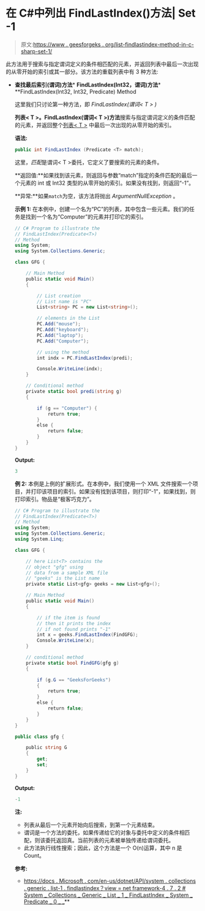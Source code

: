# 在 C#中列出 FindLastIndex()方法| Set -1

> 原文:[https://www . geesforgeks . org/list-findlastindex-method-in-c-sharp-set-1/](https://www.geeksforgeeks.org/list-findlastindex-method-in-c-sharp-set-1/)

此方法用于搜索与指定谓词定义的条件相匹配的元素，并返回列表中最后一次出现的从零开始的索引<t>或其一部分。该方法的重载列表中有 3 种方法:</t>

*   **查找最后索引(谓词<t>)方法</t>***   **FindLastIndex(Int32，谓词<t>)方法</t>***   **FindLastIndex(Int32, Int32, Predicate<T>) Method

    这里我们只讨论第一种方法，即 *FindLastIndex(谓词< T > )*

    **列表< T >。FindLastIndex(谓词< T >)方法**搜索与指定谓词定义的条件匹配的元素，并返回整个[列表< T >](https://www.geeksforgeeks.org/c-list-class/) 中最后一次出现的从零开始的索引。

    **语法:**

    ```cs
    public int FindLastIndex (Predicate <T> match);
    ```

    这里，*匹配*是谓词< T >委托，它定义了要搜索的元素的条件。

    **返回值:**如果找到该元素，则返回与参数“match”指定的条件匹配的最后一个元素的 int 或 Int32 类型的从零开始的索引。如果没有找到，则返回“-1”。

    **异常:**如果`match`为空，该方法将抛出 *ArgumentNullException* 。

    **示例 1:** 在本例中，创建一个名为“PC”的列表，其中包含一些元素。我们的任务是找到一个名为“Computer”的元素并打印它的索引。

    ```cs
    // C# Program to illustrate the 
    // FindLastIndex(Predicate<T>)
    // Method
    using System;
    using System.Collections.Generic;

    class GFG {

        // Main Method
        public static void Main()
        {

            // List creation
            // List name is "PC"
            List<string> PC = new List<string>();

            // elements in the List
            PC.Add("mouse");
            PC.Add("keyboard");
            PC.Add("laptop");
            PC.Add("Computer");

            // using the method
            int indx = PC.FindLastIndex(predi);

            Console.WriteLine(indx);
        }

        // Conditional method
        private static bool predi(string g)
        {

            if (g == "Computer") {
                return true;
            }
            else {
                return false;
            }
        }
    }
    ```

    **Output:**

    ```cs
    3

    ```

    **例 2:** 本例是上例的扩展形式。在本例中，我们使用一个 XML 文件搜索一个项目，并打印该项目的索引。如果没有找到该项目，则打印“-1”，如果找到，则打印索引。物品是“极客巧克力”。

    ```cs
    // C# Program to illustrate the 
    // FindLastIndex(Predicate<T>)
    // Method
    using System;
    using System.Collections.Generic;
    using System.Linq;

    class GFG {

        // here List<T> contains the
        // object "gfg" using
        // data from a sample XML file
        // "geeks" is the List name
        private static List<gfg> geeks = new List<gfg>();

        // Main Method
        public static void Main()
        {

            // if the item is found 
            // then it prints the index
            // if not found prints "-1"
            int x = geeks.FindLastIndex(FindGFG);
            Console.WriteLine(x); 
        }

        // conditional method
        private static bool FindGFG(gfg g)
        {

            if (g.G == "GeeksForGeeks")
            {
                return true;
            }
            else {
                return false;
            }
        }
    }

    public class gfg {

        public string G
        {
            get;
            set;
        }
    }
    ```

    **Output:**

    ```cs
    -1

    ```

    **注:**

    *   列表<t>从最后一个元素开始向后搜索，到第一个元素结束。</t>
    *   谓词<t>是一个方法的委托，如果传递给它的对象与委托中定义的条件相匹配，则该委托返回真。当前列表<t>的元素被单独传递给谓词<t>委托。</t></t></t>
    *   此方法执行线性搜索；因此，这个方法是一个 O(n)运算，其中 n 是 Count。

    **参考:**

    *   [https://docs . Microsoft . com/en-us/dotnet/API/system . collections . generic . list-1 . findlastindex？view = net framework-4 . 7 . 2 # System _ Collections _ Generic _ List _ 1 _ FindLastIndex _ System _ Predicate _ 0 _ _](https://docs.microsoft.com/en-us/dotnet/api/system.collections.generic.list-1.findlastindex?view=netframework-4.7.2#System_Collections_Generic_List_1_FindLastIndex_System_Predicate__0__)**